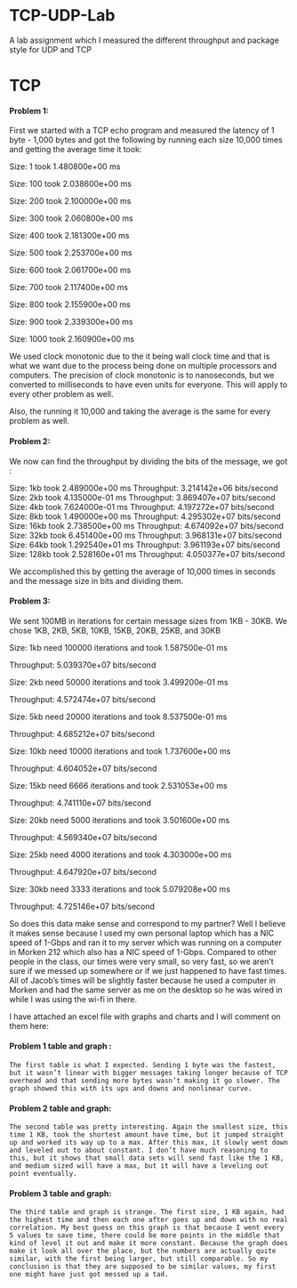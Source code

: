 # TCP-UDP-Lab
A lab assignment which I measured the different throughput and package style for UDP and TCP


# TCP 

#### Problem 1: 
First we started with a TCP echo program and measured the latency of 1 byte - 1,000 bytes and got the following by running each size 10,000 times and getting the average time it took:

Size: 1 took 1.480800e+00 ms

Size: 100 took 2.038600e+00 ms 

Size: 200 took 2.100000e+00 ms 

Size: 300 took 2.060800e+00 ms 

Size: 400 took 2.181300e+00 ms 

Size: 500 took 2.253700e+00 ms 

Size: 600 took 2.061700e+00 ms 

Size: 700 took 2.117400e+00 ms 

Size: 800 took 2.155900e+00 ms 

Size: 900 took 2.339300e+00 ms 

Size: 1000 took 2.160900e+00 ms 

We used clock monotonic due to the it being wall clock time and that is what we want due to the process being done on multiple processors and computers. The precision of clock monotonic is to nanoseconds, but we converted to milliseconds to have even units for everyone. This will apply to every other problem as well.

Also, the running it 10,000 and taking the average is the same for every problem as well.

#### Problem 2: 

We now can find the throughput by dividing the bits of the message, we got : 



Size: 1kb took 2.489000e+00 ms 
Throughput: 3.214142e+06 bits/second 
Size: 2kb took 4.135000e-01 ms 
Throughput: 3.869407e+07 bits/second 
Size: 4kb took 7.624000e-01 ms 
Throughput: 4.197272e+07 bits/second 
Size: 8kb took 1.490000e+00 ms 
Throughput: 4.295302e+07 bits/second 
Size: 16kb took 2.738500e+00 ms 
Throughput: 4.674092e+07 bits/second 
Size: 32kb took 6.451400e+00 ms 
Throughput: 3.968131e+07 bits/second 
Size: 64kb took 1.292540e+01 ms 
Throughput: 3.961193e+07 bits/second 
Size: 128kb took 2.528160e+01 ms 
Throughput: 4.050377e+07 bits/second 


We accomplished this by getting the average of 10,000 times in seconds and the message size in bits and dividing them.

#### Problem 3:
We sent 100MB in iterations for certain message sizes from 1KB - 30KB. We chose 1KB, 2KB, 5KB, 10KB, 15KB, 20KB, 25KB, and 30KB


Size: 1kb need 100000 iterations and took 1.587500e-01 ms

Throughput: 5.039370e+07 bits/second 

Size: 2kb need 50000 iterations and took 3.499200e-01 ms

Throughput: 4.572474e+07 bits/second 

Size: 5kb need 20000 iterations and took 8.537500e-01 ms

Throughput: 4.685212e+07 bits/second 

Size: 10kb need 10000 iterations and took 1.737600e+00 ms

Throughput: 4.604052e+07 bits/second 

Size: 15kb need 6666 iterations and took 2.531053e+00 ms

Throughput: 4.741110e+07 bits/second 

Size: 20kb need 5000 iterations and took 3.501600e+00 ms

Throughput: 4.569340e+07 bits/second 

Size: 25kb need 4000 iterations and took 4.303000e+00 ms

Throughput: 4.647920e+07 bits/second 

Size: 30kb need 3333 iterations and took 5.079208e+00 ms

Throughput: 4.725146e+07 bits/second 



So does this data make sense and correspond to my partner? Well I believe it makes sense because I used my own personal laptop which has a NIC speed of 1-Gbps and ran it to my server which was running on a computer in Morken 212 which also has a NIC speed of 1-Gbps. Compared to other people in the class, our times were very small, so very fast, so we aren’t sure if we messed up somewhere or if we just happened to have fast times.
All of Jacob’s times will be slightly faster because he used a computer in Morken and had the same server as me on the desktop so he was wired in while I was using the wi-fi in there. 

I have attached an excel file with graphs and charts and I will comment on them here:

#### Problem 1 table and graph : 

	The first table is what I expected. Sending 1 byte was the fastest, but it wasn’t linear with bigger messages taking longer because of TCP overhead and that sending more bytes wasn’t making it go slower. The graph showed this with its ups and downs and nonlinear curve.

#### Problem 2 table and graph:

	The second table was pretty interesting. Again the smallest size, this time 1 KB, took the shortest amount have time, but it jumped straight up and worked its way up to a max. After this max, it slowly went down and leveled out to about constant. I don’t have much reasoning to this, but it shows that small data sets will send fast like the 1 KB, and medium sized will have a max, but it will have a leveling out point eventually.

#### Problem 3 table and graph:

	The third table and graph is strange. The first size, 1 KB again, had the highest time and then each one after goes up and down with no real correlation. My best guess on this graph is that because I went every 5 values to save time, there could be more points in the middle that kind of level it out and make it more constant. Because the graph does make it look all over the place, but the numbers are actually quite similar, with the first being larger, but still comparable. So my conclusion is that they are supposed to be similar values, my first one might have just got messed up a tad.
